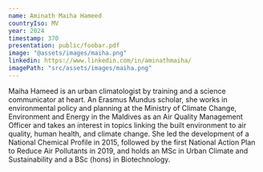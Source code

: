 ```yaml
---
name: Aminath Maiha Hameed
countryIso: MV
year: 2024
timestamp: 370
presentation: public/foobar.pdf
image: "@assets/images/maiha.png"
linkedin: https://www.linkedin.com/in/aminathmaiha/
imagePath: "src/assets/images/maiha.png"
---
```


Maiha Hameed is an urban climatologist by training and a science communicator at heart. An Erasmus Mundus scholar, she works in environmental policy and planning at the Ministry of Climate Change, Environment and Energy in the Maldives as an Air Quality Management Officer and takes an interest in topics linking the built environment to air quality, human health, and climate change. She led the development of a National Chemical Profile in 2015, followed by the first National Action Plan to Reduce Air Pollutants in 2019, and holds an MSc in Urban Climate and Sustainability and a BSc (hons) in Biotechnology.
